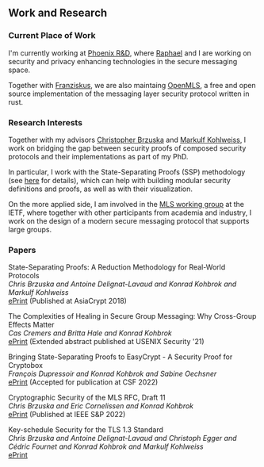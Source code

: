 ## Work and Research

### Current Place of Work
I'm currently working at [Phoenix R&D](https://phnx.im), where [Raphael](https://twitter.com/raphaelrobert) and I are working on security and privacy enhancing technologies in the secure messaging space.

Together with [Franziskus](https://github.com/franziskuskiefer), we are also maintaing [OpenMLS](https://openmls.tech), a free and open source implementation of the messaging layer security protocol written in rust.

### Research Interests
Together with my advisors [Christopher Brzuska](http://www.chrisbrzuska.de/) and [Markulf Kohlweiss](https://homepages.inf.ed.ac.uk/mkohlwei/), I work on bridging the gap between security proofs of composed security protocols and their implementations as part of my PhD.

In particular, I work with the State-Separating Proofs (SSP) methodology (see [here](https://eprint.iacr.org/2018/306) for details), which can help with building modular security definitions and proofs, as well as with their visualization.

On the more applied side, I am involved in the [MLS working group](https://datatracker.ietf.org/wg/mls/about/) at the IETF, where together with other participants from academia and industry, I work on the design of a modern secure messaging protocol that supports large groups.

### Papers
State-Separating Proofs: A Reduction Methodology for Real-World Protocols <br />
*Chris Brzuska and Antoine Delignat-Lavaud and Konrad Kohbrok and Markulf Kohlweiss* <br />
[ePrint](https://eprint.iacr.org/2018/306) (Published at AsiaCrypt 2018) <br />

The Complexities of Healing in Secure Group Messaging: Why Cross-Group Effects Matter <br />
*Cas Cremers and Britta Hale and Konrad Kohbrok* <br />
[ePrint](https://eprint.iacr.org/2019/477) (Extended abstract published at USENIX Security '21) <br />

Bringing State-Separating Proofs to EasyCrypt - A Security Proof for Cryptobox <br />
*François Dupressoir and Konrad Kohbrok and Sabine Oechsner* <br />
[ePrint](https://eprint.iacr.org/2021/326) (Accepted for publication at CSF 2022) <br />

Cryptographic Security of the MLS RFC, Draft 11 <br />
*Chris Brzuska and Eric Cornelissen and Konrad Kohbrok* <br />
[ePrint](https://eprint.iacr.org/2021/137) (Published at IEEE S&P 2022) <br />

Key-schedule Security for the TLS 1.3 Standard <br />
*Chris Brzuska and Antoine Delignat-Lavaud and Christoph Egger and Cédric Fournet and Konrad Kohbrok and Markulf Kohlweiss* <br />
[ePrint](https://eprint.iacr.org/2021/467)
